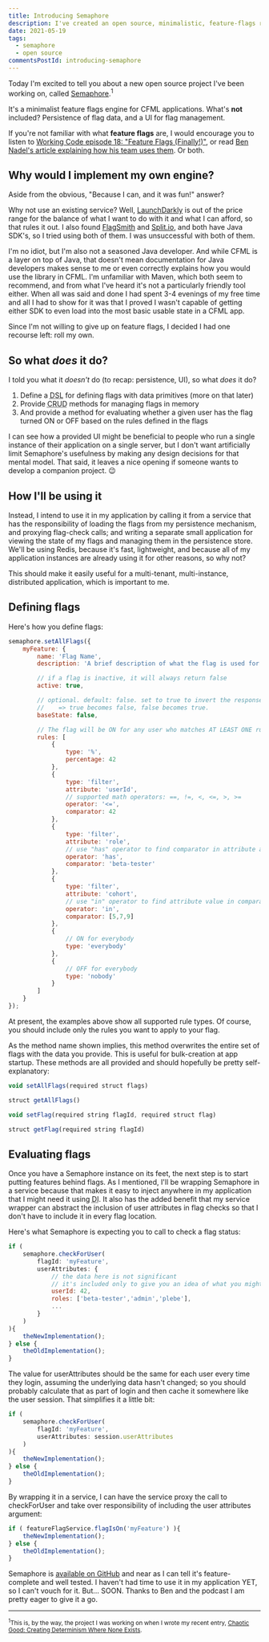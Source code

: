 ```yaml
---
title: Introducing Semaphore
description: I've created an open source, minimalistic, feature-flags rules engine for CFML.
date: 2021-05-19
tags:
  - semaphore
  - open source
commentsPostId: introducing-semaphore
---
```


Today I'm excited to tell you about a new open source project I've been working on, called [Semaphore][github].<sup>1</sup>

It's a minimalist feature flags engine for CFML applications. What's **not** included? Persistence of flag data, and a UI for flag management.

If you're not familiar with what **feature flags** are, I would encourage you to listen to [Working Code episode 18: "Feature Flags (Finally!)"][wcff], or read [Ben Nadel's article explaining how his team uses them][benblog]. Or both.

## Why would I implement my own engine?

Aside from the obvious, "Because I can, and it was fun!" answer?

Why not use an existing service? Well, [LaunchDarkly][launchdarkly] is out of the price range for the balance of what I want to do with it and what I can afford, so that rules it out. I also found [FlagSmith][flagsmith] and [Split.io][splitio], and both have Java SDK's, so I tried using both of them. I was unsuccessful with both of them.

I'm no idiot, but I'm also not a seasoned Java developer. And while CFML is a layer on top of Java, that doesn't mean documentation for Java developers makes sense to me or even correctly explains how you would use the library in CFML. I'm unfamiliar with Maven, which both seem to recommend, and from what I've heard it's not a particularly friendly tool either. When all was said and done I had spent 3-4 evenings of my free time and all I had to show for it was that I proved I wasn't capable of getting either SDK to even load into the most basic usable state in a CFML app.

Since I'm not willing to give up on feature flags, I decided I had one recourse left: roll my own.

## So what _does_ it do?

I told you what it _doesn't_ do (to recap: persistence, UI), so what _does_ it do?

1. Define a <acronym title="Domain Specific Language">DSL</acronym> for defining flags with data primitives (more on that later)
2. Provide <acronym title="Create, Read, Update, Delete">CRUD</acronym> methods for managing flags in memory
3. And provide a method for evaluating whether a given user has the flag turned ON or OFF based on the rules defined in the flags

I can see how a provided UI might be beneficial to people who run a single instance of their application on a single server, but I don't want artificially limit Semaphore's usefulness by making any design decisions for that mental model. That said, it leaves a nice opening if someone wants to develop a companion project. 😉

## How I'll be using it

Instead, I intend to use it in my application by calling it from a service that has the responsibility of loading the flags from my persistence mechanism, and proxying flag-check calls; and writing a separate small application for viewing the state of my flags and managing them in the persistence store. We'll be using Redis, because it's fast, lightweight, and because all of my application instances are already using it for other reasons, so why not?

This should make it easily useful for a multi-tenant, multi-instance, distributed application, which is important to me.

## Defining flags

Here's how you define flags:

```js
semaphore.setAllFlags({
	myFeature: {
		name: 'Flag Name',
		description: 'A brief description of what the flag is used for',

		// if a flag is inactive, it will always return false
		active: true,

		// optional. default: false. set to true to invert the response
		//    => true becomes false, false becomes true.
		baseState: false,

		// The flag will be ON for any user who matches AT LEAST ONE rule
		rules: [
			{
				type: '%',
				percentage: 42
			},
			{
				type: 'filter',
				attribute: 'userId',
				// supported math operators: ==, !=, <, <=, >, >=
				operator: '<=',
				comparator: 42
			},
			{
				type: 'filter',
				attribute: 'role',
				// use "has" operator to find comparator in attribute array
				operator: 'has',
				comparator: 'beta-tester'
			},
			{
				type: 'filter',
				attribute: 'cohort',
				// use "in" operator to find attribute value in comparator array
				operator: 'in',
				comparator: [5,7,9]
			},
			{
				// ON for everybody
				type: 'everybody'
			},
			{
				// OFF for everybody
				type: 'nobody'
			}
		]
	}
});
```

At present, the examples above show all supported rule types. Of course, you should include only the rules you want to apply to your flag.

As the method name shown implies, this method overwrites the entire set of flags with the data you provide. This is useful for bulk-creation at app startup. These methods are all provided and should hopefully be pretty self-explanatory:

```js
void setAllFlags(required struct flags)

struct getAllFlags()

void setFlag(required string flagId, required struct flag)

struct getFlag(required string flagId)
```

## Evaluating flags

Once you have a Semaphore instance on its feet, the next step is to start putting features behind flags. As I mentioned, I'll be wrapping Semaphore in a service because that makes it easy to inject anywhere in my application that I might need it using <acronym title="Dependency Injection">DI</acronym>. It also has the added benefit that my service wrapper can abstract the inclusion of user attributes in flag checks so that I don't have to include it in every flag location.

Here's what Semaphore is expecting you to call to check a flag status:

```js
if (
	semaphore.checkForUser(
		flagId: 'myFeature',
		userAttributes: {
			// the data here is not significant
			// it's included only to give you an idea of what you might want
			userId: 42,
			roles: ['beta-tester','admin','plebe'],
			...
		}
	)
){
	theNewImplementation();
} else {
	theOldImplementation();
}
```

The value for userAttributes should be the same for each user every time they login, assuming the underlying data hasn't changed; so you should probably calculate that as part of login and then cache it somewhere like the user session. That simplifies it a little bit:

```js
if (
	semaphore.checkForUser(
		flagId: 'myFeature',
		userAttributes: session.userAttributes
	)
){
	theNewImplementation();
} else {
	theOldImplementation();
}
```

By wrapping it in a service, I can have the service proxy the call to checkForUser and take over responsibility of including the user attributes argument:

```js
if ( featureFlagService.flagIsOn('myFeature') ){
	theNewImplementation();
} else {
	theOldImplementation();
}
```

Semaphore is [available on GitHub][github] and near as I can tell it's feature-complete and well tested. I haven't had time to use it in my application YET, so I can't vouch for it. But... SOON. Thanks to Ben and the podcast I am pretty eager to give it a go.

---
<small><sup>1</sup>This is, by the way, the project I was working on when I wrote my recent entry, [Chaotic Good: Creating Determinism Where None Exists][chaotic-good].</small>

[github]: https://github.com/atuttle/semaphore
[wcff]: https://workingcode.dev/episodes/018-feature-flags-finally/
[benblog]: https://www.bennadel.com/blog/3766-my-personal-best-practices-for-using-launchdarkly-feature-flags.htm
[launchdarkly]: https://launchdarkly.com
[flagsmith]: https://flagsmith.com
[splitio]: https://www.split.io
[chaotic-good]: /blog/2021/chaotic-good-creating-determinism-where-none-exists/
